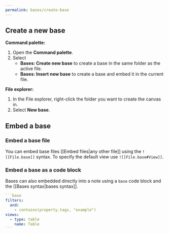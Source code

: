 ```yaml
---
permalink: bases/create-base
---
```

## Create a new base

**Command palette:**

1. Open the **Command palette**.
2. Select
	- **Bases: Create new base** to create a base in the same folder as the active file.
	- **Bases: Insert new base** to create a base and embed it in the current file.

**File explorer:**

1. In the File explorer, right-click the folder you want to create the canvas in.
2. Select **New base**.

## Embed a base

### Embed a base file

You can embed base files [[Embed files|any other file]] using the `![[File.base]]` syntax. To specify the default view use `![[File.base#View]]`.

### Embed a base as a code block

Bases can also embedded directly into a note using a `base` code block and the [[Bases syntax|bases syntax]]. 

~~~yaml
```base
filters:
  and:
    - contains(property.tags, "example")
views:
  - type: table
    name: Table
```
~~~

